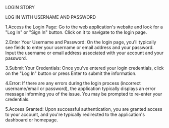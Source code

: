 LOGIN STORY

LOG IN WITH USERNAME AND PASSWORD

1.Access the Login Page: Go to the web application's website and look for a "Log In" or "Sign In" button. Click on it to navigate to the login page.

2.Enter Your Username and Password: On the login page, you'll typically see fields to enter your username or email address and your password. Input the username or email address associated with your account and your password.

3.Submit Your Credentials: Once you've entered your login credentials, click on the "Log In" button or press Enter to submit the information.

4.Error: If there are any errors during the login process (incorrect username/email or password), the application typically displays an error message informing you of the issue. You may be prompted to re-enter your credentials.

5.Access Granted: Upon successful authentication, you are granted access to your account, and you're typically redirected to the application's dashboard or homepage.

